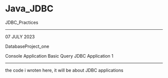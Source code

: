 ﻿# Java_JDBC
JDBC_Practices

----

07 JULY 2023

DatabaseProject_one

Console Application Basic Query JDBC Application 1


----


the code i wroten here, it will be about JDBC applications

